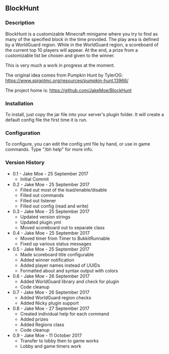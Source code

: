## BlockHunt

### Description

BlockHunt is a customizable Minecraft minigame where you try to find as many of the specified block in the time provided. The play area is defined by a WorldGuard region. While in the WorldGuard region, a scoreboard of the current top 10 players will appear. At the end, a prize from a customizable list be chosen and given to the winner.

This is very much a work in progress at the moment.

The original idea comes from Pumpkin Hunt by TylerOG: https://www.spigotmc.org/resources/pumpkin-hunt.13966/

The project home is: https://github.com/JakeMoe/BlockHunt

### Installation

To install, just copy the jar file into your server's plugin folder. It will create a default config file the first time it is run.

### Configuration

To configure, you can edit the config.yml file by hand, or use in game commands. Type "/bh help" for more info. 

### Version History

* 0.1 - Jake Moe - 25 September 2017
  * Initial Commit
* 0.2 - Jake Moe - 25 September 2017
  * Filled out most of the load/enable/disable
  * Filled out commands
  * Filled out listener
  * Filled out config (read and write)
* 0.3 - Jake Moe - 25 September 2017
  * Updated version strings
  * Updated plugin.yml
  * Moved scoreboard out to separate class
* 0.4 - Jake Moe - 25 September 2017
  * Moved timer from Timer to BukkitRunnable
  * Fixed up various status messages
* 0.5 - Jake Moe - 25 September 2017
  * Made scoreboard title configurable
  * Added winner notification
  * Added player names instead of UUIDs
  * Formatted about and syntax output with colors
* 0.6 - Jake Moe - 26 September 2017
  * Added WorldGuard library and check for plugin
  * Code cleanup
* 0.7 - Jake Moe - 26 September 2017
  * Added WorldGuard region checks
  * Added Nicky plugin support
* 0.8 - Jake Moe - 27 September 2017
  * Created individual help for each command
  * Added prizes
  * Added Regions class
  * Code cleanup
* 0.9 - Jake Moe - 11 October 2017
  * Transfer to lobby then to game works
  * Lobby and game timers work
